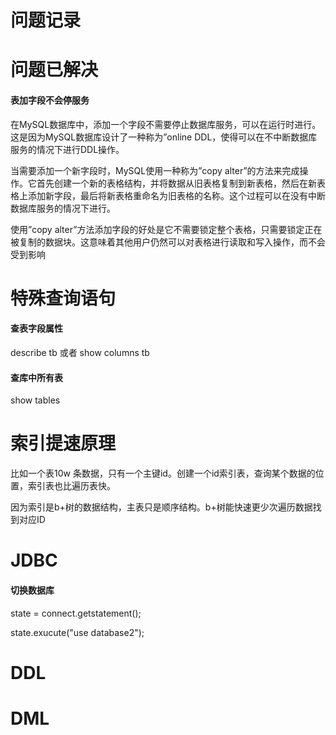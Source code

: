 # 问题记录

# 问题已解决

#### 表加字段不会停服务

在MySQL数据库中，添加一个字段不需要停止数据库服务，可以在运行时进行。这是因为MySQL数据库设计了一种称为”online DDL，使得可以在不中断数据库服务的情况下进行DDL操作。

当需要添加一个新字段时，MySQL使用一种称为”copy alter”的方法来完成操作。它首先创建一个新的表格结构，并将数据从旧表格复制到新表格，然后在新表格上添加新字段，最后将新表格重命名为旧表格的名称。这个过程可以在没有中断数据库服务的情况下进行。

使用”copy alter”方法添加字段的好处是它不需要锁定整个表格，只需要锁定正在被复制的数据块。这意味着其他用户仍然可以对表格进行读取和写入操作，而不会受到影响



# 特殊查询语句

#### 查表字段属性

describe  tb     或者   show columns tb 

#### 查库中所有表

show tables



# 索引提速原理

比如一个表10w 条数据，只有一个主键id。创建一个id索引表，查询某个数据的位置，索引表也比遍历表快。

因为索引是b+树的数据结构，主表只是顺序结构。b+树能快速更少次遍历数据找到对应ID 





# JDBC

#### 切换数据库

state = connect.getstatement();

state.exucute("use database2");

# DDL



# DML




